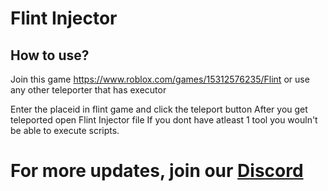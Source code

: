 # Flint Injector

## How to use?

Join this game
https://www.roblox.com/games/15312576235/Flint
or use any other teleporter that has executor

Enter the placeid in flint game and click the teleport button
After you get teleported open Flint Injector file
If you dont have atleast 1 tool you wouln't be able to execute scripts.

# For more updates, join our [Discord](https://discord.gg/dEKRk6CcxE)
